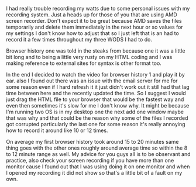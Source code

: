 ﻿I had really trouble recording my watts due to some personal issues with my recording system. Just a heads up for those of you that are using AMD screen recorder. Don't expect it to be great because AMD saves the files temporarily and delete them immediately in the next hour or so values for my settings I don't know how to adjust that so I just left that is an had to record it a few times throughout my three WODS I had to do.

Browser history one was told in the steaks from because one it was a little bit long and to being a little very rusty on my HTML coding and I was making reference to external sites for syntax is other format too.

In the end I decided to watch the video for browser history 1 and play it by ear. also I found out there was an issue with the email server for me for some reason even if I hard refresh it it just didn't work out it still had that lag time between here and the recently updated the time. So I suggest I would just drag the HTML file to your browser that would be the fastest way and even then sometimes it's slow for me I don't know why. It	 might be because I'm running two OS is in my desktop one the next add one window maybe that was why and that could be the reason why some of the files I recorded got corrupted particularly the last one for some reason it's really annoying how to record it around like 10 or 12 times. 

On average my first browser history took around 15 to 20 minutes same thing goes with the other ones roughly around average time so within the 8 to 12 minute range as well. My advice for you guys all is to be observant and practice, also check your screen recording if you have more than one monitor cause I found out that I was using doing it on one monitor and when I opened my recording it did not show so that's a little bit of a fault on my own.
